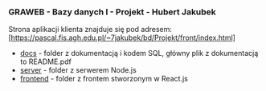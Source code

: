 ### GRAWEB - Bazy danych I - Projekt - Hubert Jakubek

Strona aplikacji klienta znajduje się pod adresem: [https://pascal.fis.agh.edu.pl/~7jakubek/bd/Projekt/front/index.html]

- [docs](./docs/README.html) - folder z dokumentacją i kodem SQL, główny plik z dokumentacją to README.pdf
- [server](./server/README.html) - folder z serwerem Node.js
- [frontend](./frontend/README.html) - folder z frontem stworzonym w React.js